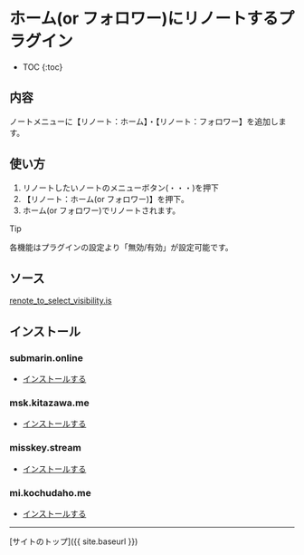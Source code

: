 # ホーム(or フォロワー)にリノートするプラグイン

* TOC
{:toc}

## 内容
ノートメニューに【リノート：ホーム】・【リノート：フォロワー】を追加します。

## 使い方

1. リノートしたいノートのメニューボタン(・・・)を押下
2. 【リノート：ホーム(or フォロワー)】を押下。
3. ホーム(or フォロワー)でリノートされます。

> [!TIP]
> 各機能はプラグインの設定より「無効/有効」が設定可能です。

## ソース
[renote_to_select_visibility.is](https://github.com/elysion-pre/MisskeyPlugins/blob/main/src/renote_to_select_visibility.is)

## インストール

### submarin.online
- [インストールする](https://submarin.online/install-extentions?url=https://elysion-pre.github.io/MisskeyPlugins/json/renote_to_select_visibility.json&hash=02707526bb20ee511161bc0dc964817cdfca93302cddb23fb94023c6ff3fca4052b6ffc922a7e17b42d3810f0f8d0de7bac034351a0864a31e0df0246870a143)

### msk.kitazawa.me
- [インストールする](https://msk.kitazawa.me/install-extentions?url=https://elysion-pre.github.io/MisskeyPlugins/json/renote_to_select_visibility.json&hash=02707526bb20ee511161bc0dc964817cdfca93302cddb23fb94023c6ff3fca4052b6ffc922a7e17b42d3810f0f8d0de7bac034351a0864a31e0df0246870a143)

### misskey.stream
- [インストールする](https://misskey.stream/install-extentions?url=https://elysion-pre.github.io/MisskeyPlugins/json/renote_to_select_visibility.json&hash=02707526bb20ee511161bc0dc964817cdfca93302cddb23fb94023c6ff3fca4052b6ffc922a7e17b42d3810f0f8d0de7bac034351a0864a31e0df0246870a143)

### mi.kochudaho.me
- [インストールする](https://mi.kochudaho.me/install-extentions?url=https://elysion-pre.github.io/MisskeyPlugins/json/renote_to_select_visibility.json&hash=02707526bb20ee511161bc0dc964817cdfca93302cddb23fb94023c6ff3fca4052b6ffc922a7e17b42d3810f0f8d0de7bac034351a0864a31e0df0246870a143)

----

[サイトのトップ]({{ site.baseurl }})
